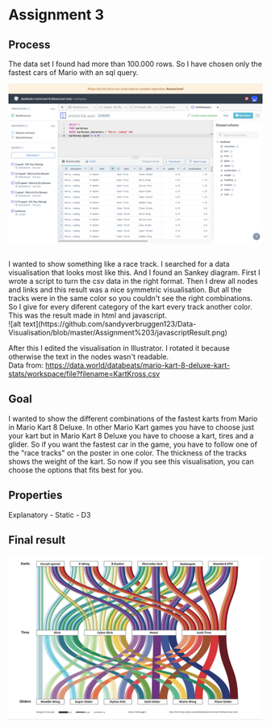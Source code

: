 # Assignment 3

## Process
The data set I found had more than 100.000 rows. So I have chosen only the fastest cars of Mario with an sql query. <br>

![alt text](https://github.com/sandyverbruggen123/Data-Visualisation/blob/master/Assignment%203/sql.png)

<br>
I wanted to show something like a race track. I searched for a data visualisation that looks most like this. And I found an Sankey diagram. First I wrote a script to turn the csv data in the right format. Then I drew all nodes and links and this result was a nice symmetric visualisation. But all the tracks were in the same color so you couldn't see the right combinations. So I give for every diferent category of the kart every track another color. This was the result made in html and javascript.
<br>
![alt text](https://github.com/sandyverbruggen123/Data-Visualisation/blob/master/Assignment%203/javascriptResult.png)
<br>

After this I edited the visualisation in Illustrator. I rotated it because otherwise the text in the nodes wasn't readable. 
<br>
Data from: https://data.world/databeats/mario-kart-8-deluxe-kart-stats/workspace/file?filename=KartKross.csv

## Goal
I wanted to show the different combinations of the fastest karts from Mario in Mario Kart 8 Deluxe. In other Mario Kart games you have to choose just your kart but in Mario Kart 8 Deluxe you have to choose a kart, tires and a glider. So if you want the fastest car in the game, you have to follow one of the "race tracks" on the poster in one color. The thickness of the tracks shows the weight of the kart. So now if you see this visualisation, you can choose the options that fits best for you. 

## Properties
Explanatory - Static - D3 

## Final result
![alt text](https://github.com/sandyverbruggen123/Data-Visualisation/blob/master/Assignment%203/FinalResult.png)
